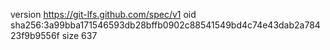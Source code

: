 version https://git-lfs.github.com/spec/v1
oid sha256:3a99bba171546593db28bffb0902c88541549bd4c74e43dab2a78423f9b9556f
size 637
